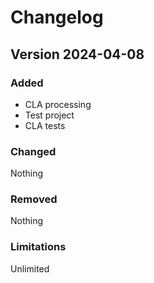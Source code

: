 # Changelog
## Version 2024-04-08

### Added
* CLA processing
* Test project
* CLA tests

### Changed

Nothing

### Removed

Nothing

### Limitations

Unlimited
